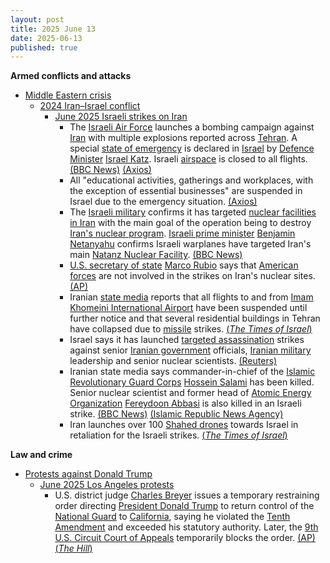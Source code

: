 ```yaml
---
layout: post
title: 2025 June 13
date: 2025-06-13
published: true
---
```



**Armed conflicts and attacks**

* [Middle Eastern crisis](https://en.wikipedia.org/wiki/Middle_Eastern_crisis_%282023%E2%80%93present%29 "Middle Eastern crisis (2023–present)")
  + [2024 Iran–Israel conflict](https://en.wikipedia.org/wiki/2024_Iran%E2%80%93Israel_conflict "2024 Iran–Israel conflict")
    - [June 2025 Israeli strikes on Iran](https://en.wikipedia.org/wiki/June_2025_Israeli_strikes_on_Iran "June 2025 Israeli strikes on Iran")
      * The [Israeli Air Force](https://en.wikipedia.org/wiki/Israeli_Air_Force "Israeli Air Force") launches a bombing campaign against [Iran](https://en.wikipedia.org/wiki/Iran "Iran") with multiple explosions reported across [Tehran](https://en.wikipedia.org/wiki/Tehran "Tehran"). A special [state of emergency](https://en.wikipedia.org/wiki/State_of_emergency "State of emergency") is declared in [Israel](https://en.wikipedia.org/wiki/Israel "Israel") by [Defence Minister](https://en.wikipedia.org/wiki/Ministry_of_Defense_%28Israel%29 "Ministry of Defense (Israel)") [Israel Katz](https://en.wikipedia.org/wiki/Israel_Katz "Israel Katz"). Israeli [airspace](https://en.wikipedia.org/wiki/Airspace "Airspace") is closed to all flights. [(BBC News)](https://www.bbc.co.uk/news/live/c93ydeqyq71t) [(Axios)](https://www.axios.com/2025/06/13/israel-strike-iran-trump-nuclear-talks)
      * All "educational activities, gatherings and workplaces, with the exception of essential businesses" are suspended in Israel due to the emergency situation. [(Axios)](https://www.axios.com/2025/06/13/israel-strike-iran-trump-nuclear-talks)
      * The [Israeli military](https://en.wikipedia.org/wiki/Israel_Defense_Forces "Israel Defense Forces") confirms it has targeted [nuclear facilities in Iran](https://en.wikipedia.org/wiki/Nuclear_facilities_in_Iran "Nuclear facilities in Iran") with the main goal of the operation being to destroy [Iran's nuclear program](https://en.wikipedia.org/wiki/Nuclear_program_of_Iran "Nuclear program of Iran"). [Israeli prime minister](https://en.wikipedia.org/wiki/Prime_Minister_of_Israel "Prime Minister of Israel") [Benjamin Netanyahu](https://en.wikipedia.org/wiki/Benjamin_Netanyahu "Benjamin Netanyahu") confirms Israeli warplanes have targeted Iran's main [Natanz Nuclear Facility](https://en.wikipedia.org/wiki/Natanz_Nuclear_Facility "Natanz Nuclear Facility"). [(BBC News)](https://www.bbc.co.uk/news/live/c93ydeqyq71t)
      * [U.S. secretary of state](https://en.wikipedia.org/wiki/United_States_Secretary_of_State "United States Secretary of State") [Marco Rubio](https://en.wikipedia.org/wiki/Marco_Rubio "Marco Rubio") says that [American forces](https://en.wikipedia.org/wiki/United_States_Armed_Forces "United States Armed Forces") are not involved in the strikes on Iran's nuclear sites. [(AP)](https://apnews.com/live/israel-iran-attack)
      * Iranian [state media](https://en.wikipedia.org/wiki/State_media "State media") reports that all flights to and from [Imam Khomeini International Airport](https://en.wikipedia.org/wiki/Imam_Khomeini_International_Airport "Imam Khomeini International Airport") have been suspended until further notice and that several residential buildings in Tehran have collapsed due to [missile](https://en.wikipedia.org/wiki/Missile "Missile") strikes. [(*The Times of Israel*)](https://www.timesofisrael.com/liveblog-june-12-2025/)
      * Israel says it has launched [targeted assassination](https://en.wikipedia.org/wiki/Targeted_killing "Targeted killing") strikes against senior [Iranian government](https://en.wikipedia.org/wiki/Government_of_Iran "Government of Iran") officials, [Iranian military](https://en.wikipedia.org/wiki/Islamic_Republic_of_Iran_Armed_Forces "Islamic Republic of Iran Armed Forces") leadership and senior nuclear scientists. [(Reuters)](https://www.reuters.com/world/middle-east/israeli-strike-likely-killed-iranian-chief-staff-top-nuclear-scientists-official-2025-06-13/)
      * Iranian state media says commander-in-chief of the [Islamic Revolutionary Guard Corps](https://en.wikipedia.org/wiki/Islamic_Revolutionary_Guard_Corps "Islamic Revolutionary Guard Corps") [Hossein Salami](https://en.wikipedia.org/wiki/Hossein_Salami "Hossein Salami") has been killed. Senior nuclear scientist and former head of [Atomic Energy Organization](https://en.wikipedia.org/wiki/Atomic_Energy_Organization_of_Iran "Atomic Energy Organization of Iran") [Fereydoon Abbasi](https://en.wikipedia.org/wiki/Fereydoon_Abbasi "Fereydoon Abbasi") is also killed in an Israeli strike. [(BBC News)](https://www.bbc.co.uk/news/live/c93ydeqyq71t) [(Islamic Republic News Agency)](https://www.irna.ir/news/85860919/%D8%B4%D9%87%D8%A7%D8%AF%D8%AA-%D8%B3%D8%B1%D8%AF%D8%A7%D8%B1-%D8%B3%D9%84%D8%A7%D9%85%DB%8C-%D9%88-%D8%AA%D9%86%DB%8C-%DA%86%D9%86%D8%AF-%D8%A7%D8%B2-%D9%81%D8%B1%D9%85%D8%A7%D9%86%D8%AF%D9%87%D8%A7%D9%86-%D8%B3%D9%BE%D8%A7%D9%87)
      * Iran launches over 100 [Shahed drones](https://en.wikipedia.org/wiki/Shahed_drones "Shahed drones") towards Israel in retaliation for the Israeli strikes. [(*The Times of Israel*)](https://www.timesofisrael.com/liveblog_entry/over-100-drones-launched-by-iran-at-israel-in-last-few-hours-idf-working-to-shoot-them-down/)

**Law and crime**

* [Protests against Donald Trump](https://en.wikipedia.org/wiki/Protests_against_Donald_Trump "Protests against Donald Trump")
  + [June 2025 Los Angeles protests](https://en.wikipedia.org/wiki/June_2025_Los_Angeles_protests "June 2025 Los Angeles protests")
    - U.S. district judge [Charles Breyer](https://en.wikipedia.org/wiki/Charles_Breyer "Charles Breyer") issues a temporary restraining order directing [President Donald Trump](https://en.wikipedia.org/wiki/Second_presidency_of_Donald_Trump "Second presidency of Donald Trump") to return control of the [National Guard](https://en.wikipedia.org/wiki/California_National_Guard "California National Guard") to [California](https://en.wikipedia.org/wiki/California "California"), saying he violated the [Tenth Amendment](https://en.wikipedia.org/wiki/Tenth_Amendment_to_the_United_States_Constitution "Tenth Amendment to the United States Constitution") and exceeded his statutory authority. Later, the [9th U.S. Circuit Court of Appeals](https://en.wikipedia.org/wiki/United_States_Court_of_Appeals_for_the_Ninth_Circuit "United States Court of Appeals for the Ninth Circuit") temporarily blocks the order. [(AP)](https://apnews.com/article/california-immigration-national-guard-newsom-trump-lawsuit-aedf8cdd95ee899c9559d5e54a2e4833) [(*The Hill*)](https://thehill.com/regulation/court-battles/5348353-appeals-court-temporarily-lifts-judges-block-on-trumps-national-guard-deployment/)
